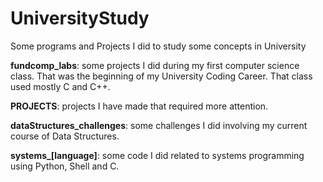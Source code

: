 # UniversityStudy
Some programs and Projects I did to study some concepts in University

**fundcomp_labs**: some projects I did during my first computer science class. That was the beginning of my University Coding Career. That class used mostly C and C++.

**PROJECTS**: projects I have made that required more attention.

**dataStructures_challenges**: some challenges I did involving my current course of Data Structures.

**systems_[language]**: some code I did related to systems programming using Python, Shell and C.
